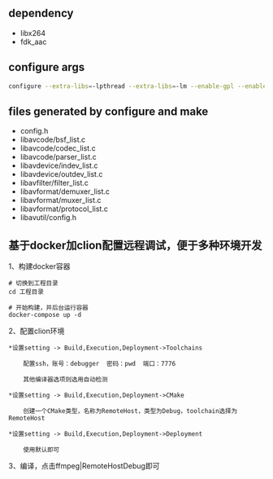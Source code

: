 ## dependency
* libx264
* fdk_aac

## configure args

```bash
configure --extra-libs=-lpthread --extra-libs=-lm --enable-gpl --enable-libfdk_aac --enable-libx264 --enable-nonfree --disable-asm
```

## files generated by configure and make
* config.h
* libavcode/bsf_list.c
* libavcode/codec_list.c
* libavcode/parser_list.c
* libavdevice/indev_list.c
* libavdevice/outdev_list.c
* libavfilter/filter_list.c
* libavformat/demuxer_list.c
* libavformat/muxer_list.c
* libavformat/protocol_list.c
* libavutil/config.h


## 基于docker加clion配置远程调试，便于多种环境开发

1、构建docker容器

    # 切换到工程目录
    cd 工程目录

    # 开始构建，并后台运行容器
    docker-compose up -d

2、配置clion环境

    *设置setting -> Build,Execution,Deployment->Toolchains

        配置ssh，账号：debugger  密码：pwd  端口：7776

        其他编译器选项则选用自动检测

    *设置setting -> Build,Execution,Deployment->CMake

        创建一个CMake类型，名称为RemoteHost，类型为Debug，toolchain选择为RemoteHost

    *设置setting -> Build,Execution,Deployment->Deployment

        使用默认即可

3、编译，点击ffmpeg|RemoteHostDebug即可